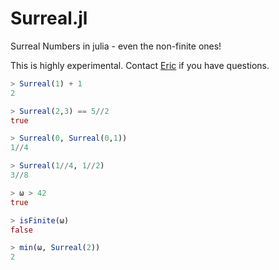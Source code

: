# Surreal.jl
Surreal Numbers in julia - even the non-finite ones!

This is highly experimental. Contact [Eric](https://github.com/Agapanthus) if you have questions.


```julia
> Surreal(1) + 1
2

> Surreal(2,3) == 5//2
true

> Surreal(0, Surreal(0,1))
1//4

> Surreal(1//4, 1//2)
3//8

> ω > 42
true

> isFinite(ω)
false

> min(ω, Surreal(2))
2
```